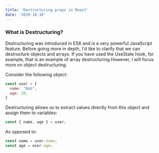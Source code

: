 ```yaml
---
title: 'Destructuring props in React'
date: '2020-10-10'
---
```


### What is Destructuring?

Destructuring was introduced in ES6 and is a very powerful JavaScript feature. Before going more in depth, I'd like to clarify that we can 
destructure objects and arrays. If you have used the UseState hook, for example, that is an example of array destructuring.However, I will focus more on
object destructuring. 

Consider the following object:

```javascript
const user = {
  name: "Bob",
  age: 20,
}
```

Destructuring allows us to extract values directly from this object and assign them
to variables:

```javascript
const { name, age } = user;
```

As opposed to: 

```javascript
const name = user.name; 
const age = user.age;
```


